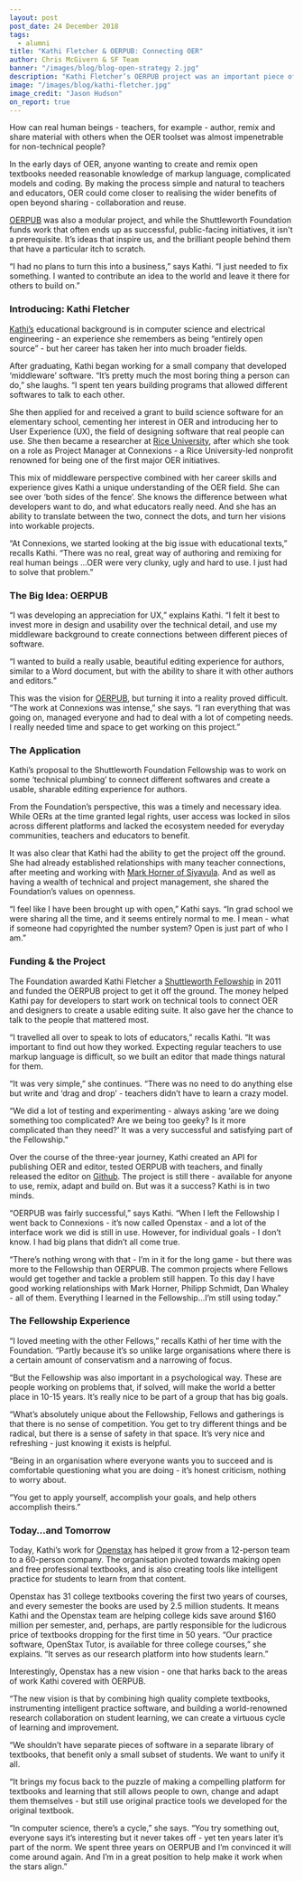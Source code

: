 ```yaml
---
layout: post
post_date: 24 December 2018
tags:
  - alumni
title: "Kathi Fletcher & OERPUB: Connecting OER"
author: Chris McGivern & SF Team
banner: "/images/blog/blog-open-strategy 2.jpg"
description: "Kathi Fletcher’s OERPUB project was an important piece of work for the Shuttleworth Foundation. During her three-year Fellowship between 2011 and 2014, Kathi explored one of the biggest challenges with Open Educational Resources (OER) at the time:"
image: "/images/blog/kathi-fletcher.jpg"
image_credit: "Jason Hudson"
on_report: true
---
```

How can real human beings - teachers, for example - author, remix and share material with others when the OER toolset was almost impenetrable for non-technical people?

In the early days of OER, anyone wanting to create and remix open textbooks needed reasonable knowledge of markup language, complicated models and coding. By making the process simple and natural to teachers and educators, OER could come closer to realising the wider benefits of open beyond sharing - collaboration and reuse.

[OERPUB](https://oerpub.org/) was also a modular project, and while the Shuttleworth Foundation funds work that often ends up as successful, public-facing initiatives, it isn't a prerequisite. It’s ideas that inspire us, and the brilliant people behind them that have a particular itch to scratch.

 “I had no plans to turn this into a business,” says Kathi. “I just needed to fix something. I wanted to contribute an idea to the world and leave it there for others to build on.”


### Introducing: Kathi Fletcher

[Kathi’s](http://kefletcher.blogspot.co.uk/) educational background is in computer science and electrical engineering -  an experience she remembers as being “entirely open source” - but her career has taken her into much broader fields. 

After graduating, Kathi began working for a small company that developed ‘middleware’ software. “It’s pretty much the most boring thing a person can do,” she laughs. “I spent ten years building programs that allowed different softwares to talk to each other.

She then applied for and received a grant to build science software for an elementary school, cementing her interest in OER and introducing her to User Experience (UX), the field of designing software that real people can use. She then became a researcher at [Rice University](http://www.rice.edu/), after which she took on a role as Project Manager at Connexions - a Rice University-led nonprofit renowned for being one of the first major OER initiatives.

This mix of middleware perspective combined with her career skills and experience gives Kathi a unique understanding of the OER field. She can see over ‘both sides of the fence’. She knows the difference between what developers want to do, and what educators really need. And she has an ability to translate between the two, connect the dots, and turn her visions into workable projects. 

“At Connexions, we started looking at the big issue with educational texts,” recalls Kathi. “There was no real, great way of authoring and remixing for real human beings …OER were very clunky, ugly and hard to use. I just had to solve that problem.” 


### The Big Idea: OERPUB

“I was developing an appreciation for UX,” explains Kathi. “I felt it best to invest more in design and usability over the technical detail, and use my middleware background to create connections between different pieces of software.

“I wanted to build a really usable, beautiful editing experience for authors, similar to a Word document, but with the ability to share it with other authors and editors.” 

This was the vision for [OERPUB](https://oerpub.org/), but turning it into a reality proved difficult. “The work at Connexions was intense,” she says. “I ran everything that was going on, managed everyone and had to deal with a lot of competing needs. I really needed time and space to get working on this project.” 


### The Application

Kathi’s proposal to the Shuttleworth Foundation Fellowship was to work on some ‘technical plumbing’ to connect different softwares and create a usable, sharable editing experience for authors.

From the Foundation’s perspective, this was a timely and necessary idea. While OERs at the time granted legal rights, user access was locked in silos across different platforms and lacked the ecosystem needed for everyday communities, teachers and educators to benefit. 

It was also clear that Kathi had the ability to get the project off the ground. She had already established relationships with many teacher connections, after meeting and working with [Mark Horner of Siyavula](http://www.siyavulaeducation.com/). And as well as having a wealth of technical and project management, she shared the Foundation’s values on openness.

“I feel like I have been brought up with open,” Kathi says. “In grad school we were sharing all the time, and it seems entirely normal to me. I mean - what if someone had copyrighted the number system? Open is just part of who I am.”


### Funding & the Project

The Foundation awarded Kathi Fletcher a [Shuttleworth Fellowship](https://www.shuttleworthfoundation.org/fellows/) in 2011 and funded the OERPUB project to get it off the ground. The money helped Kathi pay for developers to start work on technical tools to connect OER and designers to create a usable editing suite. It also gave her the chance to talk to the people that mattered most. 

“I travelled all over to speak to lots of educators,” recalls Kathi. “It was important to find out how they worked. Expecting regular teachers to use markup language is difficult, so we built an editor that made things natural for them. 

“It was very simple,” she continues. “There was no need to do anything else but write and ‘drag and drop’ - teachers didn’t have to learn a crazy model. 

“We did a lot of testing and experimenting - always asking ‘are we doing something too complicated? Are we being too geeky? Is it more complicated than they need?’ It was a very successful and satisfying part of the Fellowship.” 

Over the course of the three-year journey, Kathi created an API for publishing OER and editor, tested OERPUB with teachers, and finally released the editor on [Github](https://github.com/oerpub). The project is still there - available for anyone to use, remix, adapt and build on. But was it a success? Kathi is in two minds. 

“OERPUB was fairly successful,” says Kathi. “When I left the Fellowship I went back to Connexions - it’s now called Openstax - and a lot of the interface work we did is still in use. However, for individual goals - I don’t know. I had big plans that didn’t all come true.

“There’s nothing wrong with that - I’m in it for the long game - but there was more to the Fellowship than OERPUB. The common projects where Fellows would get together and tackle a problem still happen. To this day I have good working relationships with Mark Horner, Philipp Schmidt, Dan Whaley - all of them. Everything I learned in the Fellowship...I’m still using today.” 


### The Fellowship Experience

“I loved meeting with the other Fellows,” recalls Kathi of her time with the Foundation. “Partly because it’s so unlike large organisations where there is a certain amount of conservatism and a narrowing of focus. 

“But the Fellowship was also important in a psychological way. These are people working on problems that, if solved, will make the world a better place in 10-15 years. It’s really nice to be part of a group that has big goals.

“What’s absolutely unique about the Fellowship, Fellows and gatherings is that there is no sense of competition. You get to try different things and be radical, but there is a sense of safety in that space. It’s very nice and refreshing - just knowing it exists is helpful. 

“Being in an organisation where everyone wants you to succeed and is comfortable questioning what you are doing - it’s honest criticism, nothing to worry about. 

“You get to apply yourself, accomplish your goals, and help others accomplish theirs.”


### Today…and Tomorrow

Today, Kathi’s work for [Openstax](https://openstax.org/) has helped it grow from a 12-person team to a 60-person company. The organisation pivoted towards making open and free professional textbooks, and is also creating tools like intelligent practice for students to learn from that content. 

Openstax has 31 college textbooks covering the first two years of courses, and every semester the books are used by 2.5 million students. It means Kathi and the Openstax team are helping college kids save around $160 million per semester, and, perhaps, are partly responsible for the ludicrous price of textbooks dropping for the first time in 50 years. “Our practice software, OpenStax Tutor, is available for three college courses,” she explains. “It serves as our research platform into how students learn.”

Interestingly, Openstax has a new vision - one that harks back to the areas of work Kathi covered with OERPUB. 

“The new vision is that by combining high quality complete textbooks, instrumenting intelligent practice software, and building a world-renowned research collaboration on student learning, we can create a virtuous cycle of learning and improvement. 

“We shouldn’t have separate pieces of software in a separate library of textbooks, that benefit only a small subset of students. We want to unify it all. 

“It brings my focus back to the puzzle of making a compelling platform for textbooks and learning that still allows people to own, change and adapt them themselves - but still use original practice tools we developed for the original textbook.

“In computer science, there’s a cycle,” she says. “You try something out, everyone says it’s interesting but it never takes off - yet ten years later it’s part of the norm. We spent three years on OERPUB and I’m convinced it will come around again. And I’m in a great position to help make it work when the stars align.”

